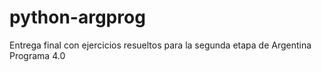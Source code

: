 # python-argprog
Entrega final con ejercicios resueltos para la segunda etapa de Argentina Programa 4.0
